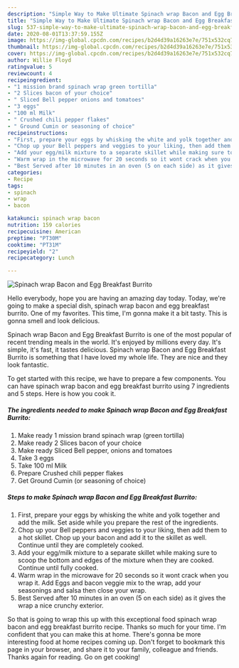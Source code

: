 ```yaml
---
description: "Simple Way to Make Ultimate Spinach wrap Bacon and Egg Breakfast Burrito"
title: "Simple Way to Make Ultimate Spinach wrap Bacon and Egg Breakfast Burrito"
slug: 537-simple-way-to-make-ultimate-spinach-wrap-bacon-and-egg-breakfast-burrito
date: 2020-08-01T13:37:59.155Z
image: https://img-global.cpcdn.com/recipes/b2d4d39a16263e7e/751x532cq70/spinach-wrap-bacon-and-egg-breakfast-burrito-recipe-main-photo.jpg
thumbnail: https://img-global.cpcdn.com/recipes/b2d4d39a16263e7e/751x532cq70/spinach-wrap-bacon-and-egg-breakfast-burrito-recipe-main-photo.jpg
cover: https://img-global.cpcdn.com/recipes/b2d4d39a16263e7e/751x532cq70/spinach-wrap-bacon-and-egg-breakfast-burrito-recipe-main-photo.jpg
author: Willie Floyd
ratingvalue: 5
reviewcount: 4
recipeingredient:
- "1 mission brand spinach wrap green tortilla"
- "2 Slices bacon of your choice"
- " Sliced Bell pepper onions and tomatoes"
- "3 eggs"
- "100 ml Milk"
- " Crushed chili pepper flakes"
- " Ground Cumin or seasoning of choice"
recipeinstructions:
- "First, prepare your eggs by whisking the white and yolk together and add the milk. Set aside while you prepare the rest of the ingredients."
- "Chop up your Bell peppers and veggies to your liking, then add them to a hot skillet. Chop up your bacon and add it to the skillet as well. Continue until they are completely cooked."
- "Add your egg/milk mixture to a separate skillet while making sure to scoop the bottom and edges of the mixture when they are cooked. Continue until fully cooked."
- "Warm wrap in the microwave for 20 seconds so it wont crack when you wrap it. Add Eggs and bacon veggie mix to the wrap, add your seasonings and salsa then close your wrap."
- "Best Served after 10 minutes in an oven (5 on each side) as it gives the wrap a nice crunchy exterior."
categories:
- Recipe
tags:
- spinach
- wrap
- bacon

katakunci: spinach wrap bacon 
nutrition: 159 calories
recipecuisine: American
preptime: "PT30M"
cooktime: "PT31M"
recipeyield: "2"
recipecategory: Lunch

---
```



![Spinach wrap Bacon and Egg Breakfast Burrito](https://img-global.cpcdn.com/recipes/b2d4d39a16263e7e/751x532cq70/spinach-wrap-bacon-and-egg-breakfast-burrito-recipe-main-photo.jpg)

Hello everybody, hope you are having an amazing day today. Today, we're going to make a special dish, spinach wrap bacon and egg breakfast burrito. One of my favorites. This time, I'm gonna make it a bit tasty. This is gonna smell and look delicious.

Spinach wrap Bacon and Egg Breakfast Burrito is one of the most popular of recent trending meals in the world. It's enjoyed by millions every day. It's simple, it's fast, it tastes delicious. Spinach wrap Bacon and Egg Breakfast Burrito is something that I have loved my whole life. They are nice and they look fantastic.




To get started with this recipe, we have to prepare a few components. You can have spinach wrap bacon and egg breakfast burrito using 7 ingredients and 5 steps. Here is how you cook it.

<!--inarticleads1-->

##### The ingredients needed to make Spinach wrap Bacon and Egg Breakfast Burrito:

1. Make ready 1 mission brand spinach wrap (green tortilla)
1. Make ready 2 Slices bacon of your choice
1. Make ready  Sliced Bell pepper, onions and tomatoes
1. Take 3 eggs
1. Take 100 ml Milk
1. Prepare  Crushed chili pepper flakes
1. Get  Ground Cumin (or seasoning of choice)




<!--inarticleads2-->

##### Steps to make Spinach wrap Bacon and Egg Breakfast Burrito:

1. First, prepare your eggs by whisking the white and yolk together and add the milk. Set aside while you prepare the rest of the ingredients.
1. Chop up your Bell peppers and veggies to your liking, then add them to a hot skillet. Chop up your bacon and add it to the skillet as well. Continue until they are completely cooked.
1. Add your egg/milk mixture to a separate skillet while making sure to scoop the bottom and edges of the mixture when they are cooked. Continue until fully cooked.
1. Warm wrap in the microwave for 20 seconds so it wont crack when you wrap it. Add Eggs and bacon veggie mix to the wrap, add your seasonings and salsa then close your wrap.
1. Best Served after 10 minutes in an oven (5 on each side) as it gives the wrap a nice crunchy exterior.




So that is going to wrap this up with this exceptional food spinach wrap bacon and egg breakfast burrito recipe. Thanks so much for your time. I'm confident that you can make this at home. There's gonna be more interesting food at home recipes coming up. Don't forget to bookmark this page in your browser, and share it to your family, colleague and friends. Thanks again for reading. Go on get cooking!
